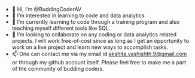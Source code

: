 - 👋 Hi, I’m @BuddingCoderAV
- 👀 I’m interested in learning to code and data analytics.
- 🌱 I’m currently learning to code through a training program and also teaching myself different tools like SQL.
- 💞️ I’m looking to collaborate on any coding or data analytics related projects. I will work free-of-cost since as long as I get an opportunity to work on a live project and learn new ways to accomplish tasks.
- 📫 One can contact me via my email id akshita.vashishth.9@gmail.com or through my github account itself. Please feel free to make me a part of the community of budding coders.

<!---
BuddingCoderAV/BuddingCoderAV is a ✨ special ✨ repository because its `README.md` (this file) appears on your GitHub profile.
You can click the Preview link to take a look at your changes.
--->
